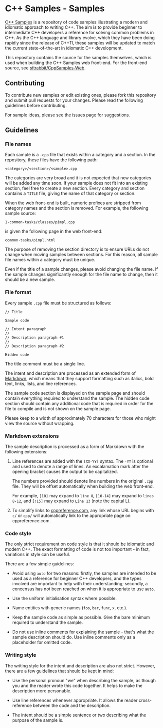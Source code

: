 # C++ Samples - Samples

[C++ Samples](http://cppsamples.com/) is a repository of code samples
illustrating a modern
and idiomatic approach to writing C++. The aim is to provide
beginner to intermediate C++ developers a reference for solving common
problems in C++. As the C++ language and library evolve, which they
have been doing rapidly since the release of C++11, these samples
will be updated to match the current state-of-the-art in idiomatic C++
development.

This repository contains the source for the samples themselves, which
is used when building the C++ Samples web front-end. For the front-end
source, see [sftrabbit/CppSamples-Web](https://github.com/sftrabbit/CppSamples-Web).

## Contributing

To contribute new samples or edit existing ones, please fork this
repository and submit pull requests for your changes. Please read
the following guidelines before contributing.

For sample ideas, please see the
[issues page](https://github.com/sftrabbit/CppSamples-Samples/issues)
for suggestions.

## Guidelines

### File names

Each sample is a `.cpp` file that exists within a category and a
section. In the repository, these files have the following path:

    <category>/<section>/<sample>.cpp

The categories are very broad and it is not expected that new
categories will be added any time soon. If your sample does not
fit into an existing section, feel free to create a new section.
Every category and section contains a `TITLE` file, giving the
name of that category or section.

When the web front-end is built, numeric prefixes are stripped from
category names and the section is removed. For example, the following
sample source:

    1-common-tasks/classes/pimpl.cpp

is given the following page in the web front-end:

    common-tasks/pimpl.html

The purpose of removing the section directory is to ensure URLs do
not change when moving samples between sections. For this reason,
all sample file names within a category must be unique.

Even if the title of a sample changes, please avoid changing the
file name. If the sample changes significantly enough for the
file name to change, then it should be a new sample.

### File format

Every sample `.cpp` file must be structured as follows:

    // Title

    Sample code

    // Intent paragraph
    //
    // Description paragraph #1
    //
    // Description paragraph #2

    Hidden code

The title comment must be a single line.

The intent and description are processed as an extended form of
[Markdown](http://daringfireball.net/projects/markdown/), which means
that they support formatting such as italics, bold text, links, lists,
and line references.

The sample code section is displayed on the sample page and should
contain everything required to understand the sample. The hidden code
section should contain any additional code that is required in order
for the file to compile and is not shown on the sample page.

Please keep to a width of approximately 70 characters for those who
might view the source without wrapping.

### Markdown extensions

The sample description is processed as a form of Markdown with the
following extensions:

1.  Line references are added with the `[XX-YY]` syntax. The `-YY` is
    optional and used to denote a range of lines. An excalamation mark
    after the opening bracket causes the output to be capitalized.

    The numbers provided should denote line numbers in the original
    `.cpp` file. They will be offset automatically when building the
    web front-end.

    For example, `[10]` may expand to `line 8`, `[10-14]` may expand
    to `lines 8-12`, and `[!15]` may expand to `Line 13` (note the
    capital L).

2.  To simplify links to [cppreference.com](http://en.cppreference.com/w/),
    any link whose URL begins with `c/` or `cpp/` will automatically link
    to the appropriate page on cppreference.com.

### Code style

The only strict requirement on code style is that it should be
idiomatic and modern C++. The exact formatting of code is not too
important - in fact, variations in style can be useful.

There are a few simple guidelines:

-   Avoid using `auto` for two reasons: firstly, the samples are
    intended to be used as a reference for beginner C++ developers,
    and the types involved are important to help with their
    understanding; secondly, a concensus has not been reached on when
    it is appropriate to use `auto`.

-   Use the uniform initialisation syntax where possible.

-   Name entities with generic names (`foo`, `bar`, `func`, `x`, etc.).

-   Keep the sample code as simple as possible. Give the bare minimum
    required to understand the sample.

-   Do not use inline comments for explaining the sample - that's what
    the sample description should do. Use inline comments only as a
    placeholder for omitted code.

### Writing style

The writing style for the intent and description are also not strict.
However, there are a few guidelines that should be kept in mind:

-   Use the personal pronoun "we" when describing the sample, as
    though you and the reader wrote this code together. It helps
    to make the description more personable.

-   Use line references whenever appropriate. It allows the reader
    cross-reference between the code and the description.

-   The intent should be a simple sentence or two describing what
    the purpose of the sample is.
